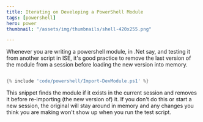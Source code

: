 ```yaml
---
title: Iterating on Developing a PowerShell Module
tags: [powershell]
hero: power
thumbnail: "/assets/img/thumbnails/shell-420x255.png"

---
```


Whenever you are writing a powershell module, in .Net say, and testing it from another script in ISE, it's good practice to remove the last version of the module from a session
before loading the new version into memory.

```powershell

{% include 'code/powershell/Import-DevModule.ps1' %}

```

This snippet finds the module if it exists in the current session and removes it before re-importing (the new version of) it. If you don't do this or start a new session, the original
will stay around in memory and any changes you think you are making won't show up when you run the test script.
